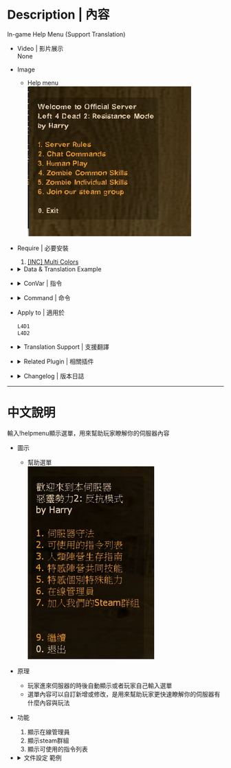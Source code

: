 # Description | 內容
In-game Help Menu (Support Translation)

* Video | 影片展示
<br/>None

* Image
	* Help menu
	<br/>![helpmenu_1](image/helpmenu_1.jpg)

* Require | 必要安裝
	1. [[INC] Multi Colors](https://github.com/fbef0102/L4D1_2-Plugins/releases/tag/Multi-Colors)

* <details><summary>Data & Translation Example</summary>

	* [configs/helpmenu.cfg](configs/helpmenu.cfg)
		```php
		"Help"
		{
			"MENU1"
			{
				"title"		"MENU1"
				"type"		"text"      //<-- choose text or list
				"items"
				{
					""		"AAA"
					""		"BBB"
				}
			}
			"Chat Commands"
			{
				"title"		"Chat Commands"
				"type"		"list"       //<-- choose text or list
				"items"
				{
					"say !help"		"Default Description"
				}
			}

			// Add more menu if you want
			...
		}
		```

	* [translations/helpmenu.phrases.txt](translations/helpmenu.phrases.txt)
		```php
		"Phrases"
		{
			"MENU1"
			{
				"en"			"Write down translation for MENU1 Title"
			}
			"AAA"
			{
				"en"			"Write down translation for AAA description"
			}
			"BBB"
			{
				"en"			"Write down translation for BBB description"
			}
			"Chat Commands"
			{
				"en"			"Write down translation for Chat Commands Title"
			}
			"say !help"
			{
				"en"			"Write down translation for !help command description"
			}
		}
		```
</details>

* <details><summary>ConVar | 指令</summary>

	* cfg/sourcemod/helpmenu.cfg
		```php
		// Show a list of online admins in the menu.
		sm_helpmenu_admins "1"

		// Automatically reload the configuration file when changing the map.
		sm_helpmenu_autoreload "1"

		// Path to configuration file.
		sm_helpmenu_config_path "configs/helpmenu.cfg"

		// Show 'Don't display again' and 'Display again next time' item in the menu.
		sm_helpmenu_do_not_display "1"

		// Shows the map rotation in the menu.
		sm_helpmenu_rotation "0"

		// Show 'Join our steam group' item in the menu.
		sm_helpmenu_steam_group "1"

		// Show welcome message and help menu to newly connected users.
		sm_helpmenu_welcome "1"
		```
</details>

* <details><summary>Command | 命令</summary>

	* **Display the help menu.**
		```php
		sm_help
		sm_helpmenu
		sm_helpcommands
		sm_helpcomands
		sm_helpcommand
		sm_helpcomand
		sm_commands
		sm_comands
		sm_cmds
		sm_cmd
		```
	* **Reload the help menu configuration file (Adm required: ADMFLAG_ROOT)**
		```php
		helpmenu_reload
		```
	* **Disable the help menu forever.**
		```php
		sm_helpoff
		```
	* **Enable the help menu next time.**
		```php
		sm_helpon
		```
</details>

* Apply to | 適用於
	```
	L4D1
	L4D2
	```

* <details><summary>Translation Support | 支援翻譯</summary>

	```
	English
	繁體中文
	简体中文
	Russian
	```
</details>

* <details><summary>Related Plugin | 相關插件</summary>

	1. [readyup](https://github.com/fbef0102/Game-Private_Plugin/tree/main/Plugin_%E6%8F%92%E4%BB%B6/Server_%E4%BC%BA%E6%9C%8D%E5%99%A8/readyup): Ready Plugin
		* 準備插件
</details>

* <details><summary>Changelog | 版本日誌</summary>

	* v0.8 (2022-11-29)
		* Convert All codes to new syntax.
		* Translation support.
		* Add more convars
		* Add more commands
		* Support readyup plugin
	* v0.3 
		* [Original Plugin By chundo](https://forums.alliedmods.net/showthread.php?p=637467)
</details>

- - - -
# 中文說明
輸入!helpmenu顯示選單，用來幫助玩家瞭解你的伺服器內容

* 圖示
	* 幫助選單
	<br/>![helpmenu_2](image/helpmenu_2.jpg)

* 原理
	* 玩家進來伺服器的時後自動顯示或者玩家自己輸入選單
	* 選單內容可以自訂新增或修改，是用來幫助玩家更快速瞭解你的伺服器有什麼內容與玩法

* 功能
	1. 顯示在線管理員
	2. 顯示steam群組
	3. 顯示可使用的指令列表

* <details><summary>文件設定 範例</summary>

	* 選單配置: [configs/helpmenu.cfg](configs/helpmenu.cfg)
		```php
		"Help"
		{
			"MENU1" //MENU1 選單標題，名稱可自取，翻譯文件會用到
			{
				"title"		"MENU1"　	//MENU1 選單標題
				"type"		"text"      //<-- 請寫 text 或是 list
				"items"
				{
					""		"AAA"　//選單上AAA的內容，名稱可自取，翻譯文件會用到
					""		"BBB"　//選單上BBB的內容，名稱可自取，翻譯文件會用到
				}
			}
			"Chat Commands"　//Chat Commands 選單標題，名稱可自取，翻譯文件會用到
			{
				"title"		"Chat Commands"　//Chat Commands 選單標題
				"type"		"list"       //<-- 請寫 text 或是 list
				"items"
				{
					"say !help"		"Default Description"　//選單上say !help的內容，名稱可自取，翻譯文件會用到
				}
			}

			// 自行新增其他選單配置
			....
		}
		```

	* 翻譯文件: [translations/helpmenu.phrases.txt](translations/helpmenu.phrases.txt)
		```php
		"Phrases"
		{
			"MENU1"
			{
				"zho"			"請寫下 MENU1 的選單標題"
			}
			"AAA"
			{
				"zho"			"請寫下 AAA 的詳細內容"
			}
			"BBB"
			{
				"zho"			"請寫下 BBB 的詳細內容"
			}
			"Chat Commands"
			{
				"zho"			"請寫下 Chat Commands 的選單標題"
			}
			"say !help"
			{
				"zho"			"請寫下 say !help 的詳細內容"
			}
		}
		```
</details>